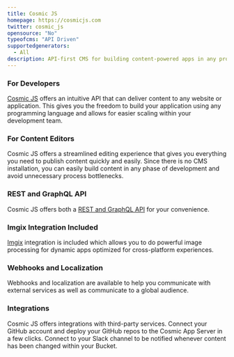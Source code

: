 ```yaml
---
title: Cosmic JS
homepage: https://cosmicjs.com
twitter: cosmic_js
opensource: "No"
typeofcms: "API Driven"
supportedgenerators:
  - All
description: API-first CMS for building content-powered apps in any programming language.
---
```

### For Developers

[Cosmic JS](https://cosmicjs.com/docs) offers an intuitive API that can deliver content to any website or application. 
This gives you the freedom to build your application using any programming language and allows for 
easier scaling within your development team.

### For Content Editors

Cosmic JS offers a streamlined editing experience that gives you everything you need to 
publish content quickly and easily. Since there is no CMS installation, you can easily build 
content in any phase of development and avoid unnecessary process bottlenecks.

### REST and GraphQL API

Cosmic JS offers both a [REST and GraphQL API](https://cosmicjs.com/docs) for your convenience.

### Imgix Integration Included

[Imgix](https://imgix.com) integration is included which allows you to do powerful image processing for dynamic apps optimized for cross-platform experiences.

### Webhooks and Localization

Webhooks and localization are available to help you communicate with external services as well as communicate to a global audience.


### Integrations

Cosmic JS offers integrations with third-party services.  Connect your GitHub account and deploy your GitHub repos to the Cosmic App Server in a few clicks.  Connect to your Slack channel to be notified whenever content has been changed within your Bucket.
